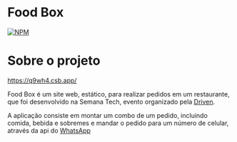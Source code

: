 # Food Box
[![NPM](https://img.shields.io/npm/l/react)](https://github.com/SilvaGabrielMartins/food_box/blob/main/LICENSE)

# Sobre o projeto

https://q9wh4.csb.app/

Food Box é um site web, estático, para realizar pedidos em um restaurante, que foi desenvolvido na Semana Tech, evento organizado pela [Driven](https://driven.com.br).

A aplicação consiste em montar um combo de um pedido, incluindo comida, bebida e sobremes e mandar o pedido para um número de celular, através da api do [WhatsApp](https://wa.me)
